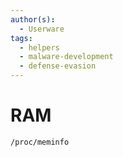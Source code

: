 ```yaml
---
author(s):
  - Userware
tags:
  - helpers
  - malware-development
  - defense-evasion
---
```

# RAM

```
/proc/meminfo
```